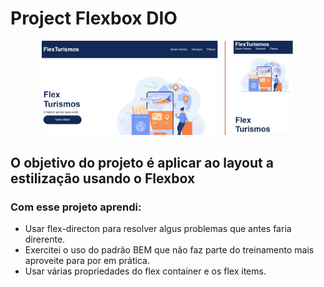 # Project Flexbox DIO

<p align="center">
  <img alt="flexbox-projeto" src="./images/project-flexbox.png" width="80%">
</p>

## O objetivo do projeto é aplicar ao layout a estilização usando o Flexbox

### Com esse projeto aprendi:

- Usar flex-directon para resolver algus problemas que antes faria direrente.
- Exercitei o uso do padrão BEM que não faz parte do treinamento mais aproveite para por em prática.
- Usar várias propriedades do flex container e os flex items.

